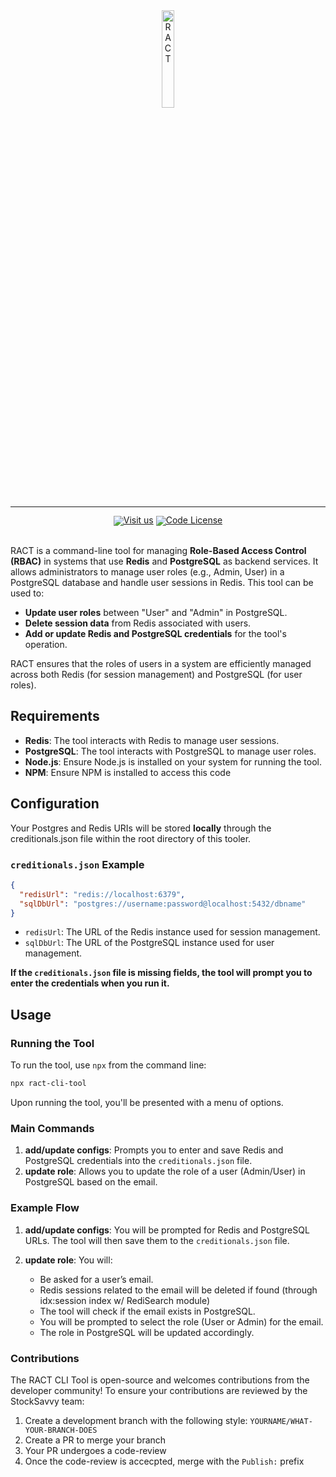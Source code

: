 <!-- markdownlint-disable first-line-h1 -->
<!-- markdownlint-disable html -->
<!-- markdownlint-disable no-duplicate-header -->

<div align="center">
  <img src="https://i.ibb.co/Y4HvSpQn/Screenshot-20250330-011418.png" width="20%" alt="RACT" />
</div>
<hr>
<div align="center" style="line-height: 1;">
  <a href="https://ract-cli-tool.org"><img alt="Visit us"
    src="https://img.shields.io/badge/🚀%20RACT Demo-2F80ED?color=2F80ED&logoColor=white"/></a>
  <a href="LICENSE-CODE"><img alt="Code License"
    src="https://img.shields.io/badge/Code%20License-MIT%202.0-00BFFF?color=00BFFF"/></a>
  <br>
</div
<br />
<br />

RACT is a command-line tool for managing **Role-Based Access Control (RBAC)** in systems that use **Redis** and **PostgreSQL** as backend services. It allows administrators to manage user roles (e.g., Admin, User) in a PostgreSQL database and handle user sessions in Redis. This tool can be used to:

- **Update user roles** between "User" and "Admin" in PostgreSQL.
- **Delete session data** from Redis associated with users.
- **Add or update Redis and PostgreSQL credentials** for the tool's operation.

RACT ensures that the roles of users in a system are efficiently managed across both Redis (for session management) and PostgreSQL (for user roles).

## Requirements

- **Redis**: The tool interacts with Redis to manage user sessions.
- **PostgreSQL**: The tool interacts with PostgreSQL to manage user roles.
- **Node.js**: Ensure Node.js is installed on your system for running the tool.
- **NPM**: Ensure NPM is installed to access this code

## Configuration

Your Postgres and Redis URIs will be stored **locally** through the creditionals.json file within the root directory of this tooler.

### `creditionals.json` Example

```json
{
  "redisUrl": "redis://localhost:6379",
  "sqlDbUrl": "postgres://username:password@localhost:5432/dbname"
}
```

- `redisUrl`: The URL of the Redis instance used for session management.
- `sqlDbUrl`: The URL of the PostgreSQL instance used for user management.

**If the `creditionals.json` file is missing fields, the tool will prompt you to enter the credentials when you run it.**

## Usage

### Running the Tool

To run the tool, use `npx` from the command line:

```bash
npx ract-cli-tool
```

Upon running the tool, you'll be presented with a menu of options.

### Main Commands

1. **add/update configs**: Prompts you to enter and save Redis and PostgreSQL credentials into the `creditionals.json` file.
2. **update role**: Allows you to update the role of a user (Admin/User) in PostgreSQL based on the email.

### Example Flow

1. **add/update configs**: You will be prompted for Redis and PostgreSQL URLs. The tool will then save them to the `creditionals.json` file.
   
2. **update role**: You will:
   - Be asked for a user’s email.
   - Redis sessions related to the email will be deleted if found (through idx:session index w/ RediSearch module)
   - The tool will check if the email exists in PostgreSQL.
   - You will be prompted to select the role (User or Admin) for the email.
   - The role in PostgreSQL will be updated accordingly.

### Contributions

The RACT CLI Tool is open-source and welcomes contributions from the developer community! To ensure your contributions are reviewed by the StockSavvy team:

1. Create a development branch with the following style: `YOURNAME/WHAT-YOUR-BRANCH-DOES`
2. Create a PR to merge your branch
3. Your PR undergoes a code-review
4. Once the code-review is accecpted, merge with the `Publish:` prefix
